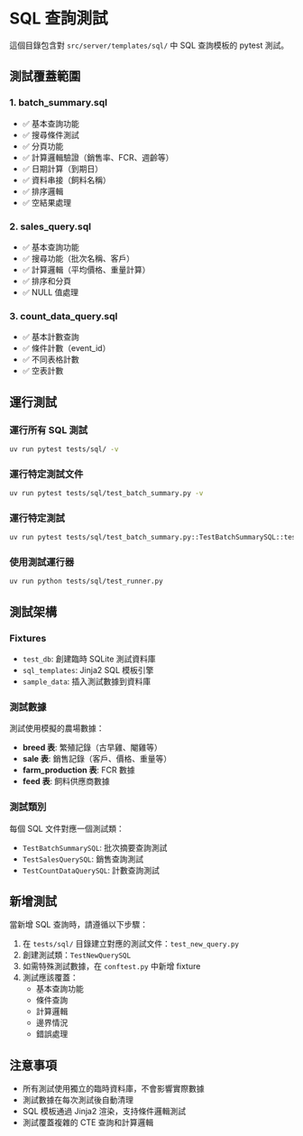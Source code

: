 # SQL 查詢測試

這個目錄包含對 `src/server/templates/sql/` 中 SQL 查詢模板的 pytest 測試。

## 測試覆蓋範圍

### 1. batch_summary.sql
- ✅ 基本查詢功能
- ✅ 搜尋條件測試
- ✅ 分頁功能
- ✅ 計算邏輯驗證（銷售率、FCR、週齡等）
- ✅ 日期計算（到期日）
- ✅ 資料串接（飼料名稱）
- ✅ 排序邏輯
- ✅ 空結果處理

### 2. sales_query.sql
- ✅ 基本查詢功能
- ✅ 搜尋功能（批次名稱、客戶）
- ✅ 計算邏輯（平均價格、重量計算）
- ✅ 排序和分頁
- ✅ NULL 值處理

### 3. count_data_query.sql
- ✅ 基本計數查詢
- ✅ 條件計數（event_id）
- ✅ 不同表格計數
- ✅ 空表計數

## 運行測試

### 運行所有 SQL 測試
```bash
uv run pytest tests/sql/ -v
```

### 運行特定測試文件
```bash
uv run pytest tests/sql/test_batch_summary.py -v
```

### 運行特定測試
```bash
uv run pytest tests/sql/test_batch_summary.py::TestBatchSummarySQL::test_batch_summary_basic_query -v
```

### 使用測試運行器
```bash
uv run python tests/sql/test_runner.py
```

## 測試架構

### Fixtures
- `test_db`: 創建臨時 SQLite 測試資料庫
- `sql_templates`: Jinja2 SQL 模板引擎
- `sample_data`: 插入測試數據到資料庫

### 測試數據
測試使用模擬的農場數據：
- **breed 表**: 繁殖記錄（古早雞、閹雞等）
- **sale 表**: 銷售記錄（客戶、價格、重量等）
- **farm_production 表**: FCR 數據
- **feed 表**: 飼料供應商數據

### 測試類別
每個 SQL 文件對應一個測試類：
- `TestBatchSummarySQL`: 批次摘要查詢測試
- `TestSalesQuerySQL`: 銷售查詢測試
- `TestCountDataQuerySQL`: 計數查詢測試

## 新增測試

當新增 SQL 查詢時，請遵循以下步驟：

1. 在 `tests/sql/` 目錄建立對應的測試文件：`test_new_query.py`
2. 創建測試類：`TestNewQuerySQL`
3. 如需特殊測試數據，在 `conftest.py` 中新增 fixture
4. 測試應該覆蓋：
   - 基本查詢功能
   - 條件查詢
   - 計算邏輯
   - 邊界情況
   - 錯誤處理

## 注意事項

- 所有測試使用獨立的臨時資料庫，不會影響實際數據
- 測試數據在每次測試後自動清理
- SQL 模板通過 Jinja2 渲染，支持條件邏輯測試
- 測試覆蓋複雜的 CTE 查詢和計算邏輯